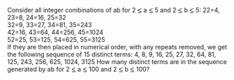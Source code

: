    Consider all integer combinations of ab for 2 <img src='images/symbol_le.gif' width='10' height='12' alt='&le;' border='0' style='vertical-align:middle;' /> a <img src='images/symbol_le.gif' width='10' height='12' alt='&le;' border='0' style='vertical-align:middle;' /> 5 and 2 <img src='images/symbol_le.gif' width='10' height='12' alt='&le;' border='0' style='vertical-align:middle;' /> b <img src='images/symbol_le.gif' width='10' height='12' alt='&le;' border='0' style='vertical-align:middle;' /> 5: 22=4, 23=8, 24=16, 25=32<br /> 32=9, 33=27, 34=81, 35=243<br /> 42=16, 43=64, 44=256, 45=1024<br /> 52=25, 53=125, 54=625, 55=3125<br /> If they are then placed in numerical order, with any repeats removed, we get the following sequence of 15 distinct terms: 4, 8, 9, 16, 25, 27, 32, 64, 81, 125, 243, 256, 625, 1024, 3125 How many distinct terms are in the sequence generated by ab for 2 <img src='images/symbol_le.gif' width='10' height='12' alt='&le;' border='0' style='vertical-align:middle;' /> a <img src='images/symbol_le.gif' width='10' height='12' alt='&le;' border='0' style='vertical-align:middle;' /> 100 and 2 <img src='images/symbol_le.gif' width='10' height='12' alt='&le;' border='0' style='vertical-align:middle;' /> b <img src='images/symbol_le.gif' width='10' height='12' alt='&le;' border='0' style='vertical-align:middle;' /> 100?   